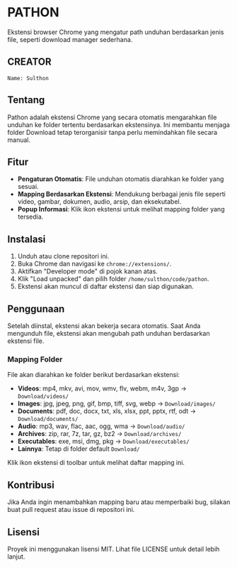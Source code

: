 # PATHON

Ekstensi browser Chrome yang mengatur path unduhan berdasarkan jenis file, seperti download manager sederhana.

## CREATOR
```
Name: Sulthon
```

## Tentang

Pathon adalah ekstensi Chrome yang secara otomatis mengarahkan file unduhan ke folder tertentu berdasarkan ekstensinya. Ini membantu menjaga folder Download tetap terorganisir tanpa perlu memindahkan file secara manual.

## Fitur

- **Pengaturan Otomatis**: File unduhan otomatis diarahkan ke folder yang sesuai.
- **Mapping Berdasarkan Ekstensi**: Mendukung berbagai jenis file seperti video, gambar, dokumen, audio, arsip, dan eksekutabel.
- **Popup Informasi**: Klik ikon ekstensi untuk melihat mapping folder yang tersedia.

## Instalasi

1. Unduh atau clone repositori ini.
2. Buka Chrome dan navigasi ke `chrome://extensions/`.
3. Aktifkan "Developer mode" di pojok kanan atas.
4. Klik "Load unpacked" dan pilih folder `/home/sulthon/code/pathon`.
5. Ekstensi akan muncul di daftar ekstensi dan siap digunakan.

## Penggunaan

Setelah diinstal, ekstensi akan bekerja secara otomatis. Saat Anda mengunduh file, ekstensi akan mengubah path unduhan berdasarkan ekstensi file.

### Mapping Folder

File akan diarahkan ke folder berikut berdasarkan ekstensi:

- **Videos**: mp4, mkv, avi, mov, wmv, flv, webm, m4v, 3gp → `Download/videos/`
- **Images**: jpg, jpeg, png, gif, bmp, tiff, svg, webp → `Download/images/`
- **Documents**: pdf, doc, docx, txt, xls, xlsx, ppt, pptx, rtf, odt → `Download/documents/`
- **Audio**: mp3, wav, flac, aac, ogg, wma → `Download/audio/`
- **Archives**: zip, rar, 7z, tar, gz, bz2 → `Download/archives/`
- **Executables**: exe, msi, dmg, pkg → `Download/executables/`
- **Lainnya**: Tetap di folder default `Download/`

Klik ikon ekstensi di toolbar untuk melihat daftar mapping ini.

## Kontribusi

Jika Anda ingin menambahkan mapping baru atau memperbaiki bug, silakan buat pull request atau issue di repositori ini.

## Lisensi

Proyek ini menggunakan lisensi MIT. Lihat file LICENSE untuk detail lebih lanjut.